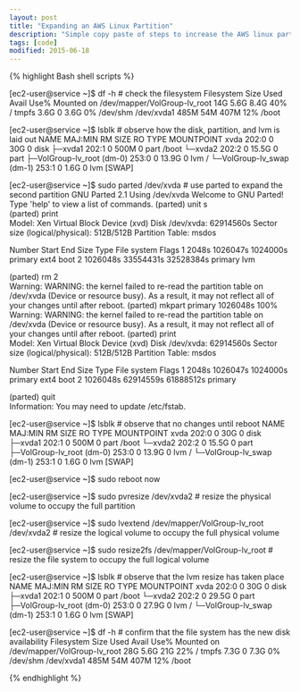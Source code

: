 ```yaml
---
layout: post
title: "Expanding an AWS Linux Partition"
description: "Simple copy paste of steps to increase the AWS linux partition after enlarging the volume."
tags: [code]
modified: 2015-06-18
---
```


{% highlight Bash shell scripts %}

[ec2-user@service ~]$ df -h # check the filesystem
Filesystem            Size  Used Avail Use% Mounted on
/dev/mapper/VolGroup-lv_root
                       14G  5.6G  8.4G  40% /
tmpfs                 3.6G     0  3.6G   0% /dev/shm
/dev/xvda1            485M   54M  407M  12% /boot

[ec2-user@service ~]$ lsblk # observe how the disk, partition, and lvm is laid out
NAME                        MAJ:MIN RM  SIZE RO TYPE MOUNTPOINT
xvda                        202:0    0   30G  0 disk 
├─xvda1                     202:1    0  500M  0 part /boot
└─xvda2                     202:2    0 15.5G  0 part 
  ├─VolGroup-lv_root (dm-0) 253:0    0 13.9G  0 lvm  /
  └─VolGroup-lv_swap (dm-1) 253:1    0  1.6G  0 lvm  [SWAP]

[ec2-user@service ~]$ sudo parted /dev/xvda # use parted to expand the second partition
GNU Parted 2.1
Using /dev/xvda
Welcome to GNU Parted! Type 'help' to view a list of commands.
(parted) unit s                                                           
(parted) print                                                            
Model: Xen Virtual Block Device (xvd)
Disk /dev/xvda: 62914560s
Sector size (logical/physical): 512B/512B
Partition Table: msdos

Number  Start     End        Size       Type     File system  Flags
 1      2048s     1026047s   1024000s   primary  ext4         boot
 2      1026048s  33554431s  32528384s  primary               lvm

(parted) rm 2                                                             
Warning: WARNING: the kernel failed to re-read the partition table on /dev/xvda (Device or resource busy).  As a result, it may not
reflect all of your changes until after reboot.
(parted) mkpart primary 1026048s 100%                                     
Warning: WARNING: the kernel failed to re-read the partition table on /dev/xvda (Device or resource busy).  As a result, it may not
reflect all of your changes until after reboot.
(parted) print                                                            
Model: Xen Virtual Block Device (xvd)
Disk /dev/xvda: 62914560s
Sector size (logical/physical): 512B/512B
Partition Table: msdos

Number  Start     End        Size       Type     File system  Flags
 1      2048s     1026047s   1024000s   primary  ext4         boot
 2      1026048s  62914559s  61888512s  primary

(parted) quit                                                             
Information: You may need to update /etc/fstab.                           

[ec2-user@service ~]$ lsblk # observe that no changes until reboot
NAME                        MAJ:MIN RM  SIZE RO TYPE MOUNTPOINT
xvda                        202:0    0   30G  0 disk 
├─xvda1                     202:1    0  500M  0 part /boot
└─xvda2                     202:2    0 15.5G  0 part 
  ├─VolGroup-lv_root (dm-0) 253:0    0 13.9G  0 lvm  /
  └─VolGroup-lv_swap (dm-1) 253:1    0  1.6G  0 lvm  [SWAP]

[ec2-user@service ~]$ sudo reboot now

[ec2-user@service ~]$ sudo pvresize /dev/xvda2 # resize the physical volume to occupy the full partition

[ec2-user@service ~]$ sudo lvextend /dev/mapper/VolGroup-lv_root /dev/xvda2 # resize the logical volume to occupy the full physical volume

[ec2-user@service ~]$ sudo resize2fs /dev/mapper/VolGroup-lv_root # resize the file system to occupy the full logical volume

[ec2-user@service ~]$ lsblk # observe that the lvm resize has taken place
NAME                        MAJ:MIN RM  SIZE RO TYPE MOUNTPOINT
xvda                        202:0    0   30G  0 disk 
├─xvda1                     202:1    0  500M  0 part /boot
└─xvda2                     202:2    0 29.5G  0 part 
  ├─VolGroup-lv_root (dm-0) 253:0    0 27.9G  0 lvm  /
  └─VolGroup-lv_swap (dm-1) 253:1    0  1.6G  0 lvm  [SWAP]

[ec2-user@service ~]$ df -h # confirm that the file system has the new disk availability
Filesystem            Size  Used Avail Use% Mounted on
/dev/mapper/VolGroup-lv_root
                       28G  5.6G   21G  22% /
tmpfs                 7.3G     0  7.3G   0% /dev/shm
/dev/xvda1            485M   54M  407M  12% /boot

{% endhighlight %}
